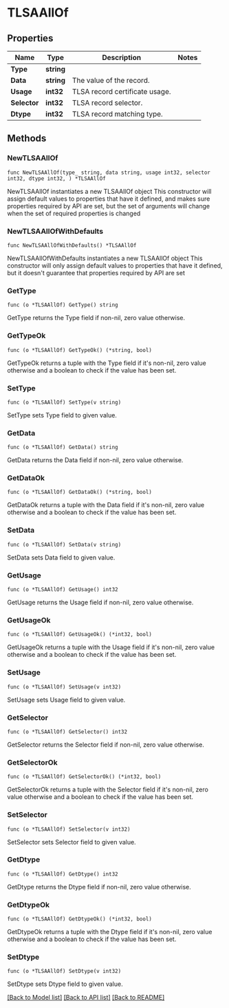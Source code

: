 # TLSAAllOf

## Properties

Name | Type | Description | Notes
------------ | ------------- | ------------- | -------------
**Type** | **string** |  | 
**Data** | **string** | The value of the record. | 
**Usage** | **int32** | TLSA record certificate usage. | 
**Selector** | **int32** | TLSA record selector. | 
**Dtype** | **int32** | TLSA record matching type. | 

## Methods

### NewTLSAAllOf

`func NewTLSAAllOf(type_ string, data string, usage int32, selector int32, dtype int32, ) *TLSAAllOf`

NewTLSAAllOf instantiates a new TLSAAllOf object
This constructor will assign default values to properties that have it defined,
and makes sure properties required by API are set, but the set of arguments
will change when the set of required properties is changed

### NewTLSAAllOfWithDefaults

`func NewTLSAAllOfWithDefaults() *TLSAAllOf`

NewTLSAAllOfWithDefaults instantiates a new TLSAAllOf object
This constructor will only assign default values to properties that have it defined,
but it doesn't guarantee that properties required by API are set

### GetType

`func (o *TLSAAllOf) GetType() string`

GetType returns the Type field if non-nil, zero value otherwise.

### GetTypeOk

`func (o *TLSAAllOf) GetTypeOk() (*string, bool)`

GetTypeOk returns a tuple with the Type field if it's non-nil, zero value otherwise
and a boolean to check if the value has been set.

### SetType

`func (o *TLSAAllOf) SetType(v string)`

SetType sets Type field to given value.


### GetData

`func (o *TLSAAllOf) GetData() string`

GetData returns the Data field if non-nil, zero value otherwise.

### GetDataOk

`func (o *TLSAAllOf) GetDataOk() (*string, bool)`

GetDataOk returns a tuple with the Data field if it's non-nil, zero value otherwise
and a boolean to check if the value has been set.

### SetData

`func (o *TLSAAllOf) SetData(v string)`

SetData sets Data field to given value.


### GetUsage

`func (o *TLSAAllOf) GetUsage() int32`

GetUsage returns the Usage field if non-nil, zero value otherwise.

### GetUsageOk

`func (o *TLSAAllOf) GetUsageOk() (*int32, bool)`

GetUsageOk returns a tuple with the Usage field if it's non-nil, zero value otherwise
and a boolean to check if the value has been set.

### SetUsage

`func (o *TLSAAllOf) SetUsage(v int32)`

SetUsage sets Usage field to given value.


### GetSelector

`func (o *TLSAAllOf) GetSelector() int32`

GetSelector returns the Selector field if non-nil, zero value otherwise.

### GetSelectorOk

`func (o *TLSAAllOf) GetSelectorOk() (*int32, bool)`

GetSelectorOk returns a tuple with the Selector field if it's non-nil, zero value otherwise
and a boolean to check if the value has been set.

### SetSelector

`func (o *TLSAAllOf) SetSelector(v int32)`

SetSelector sets Selector field to given value.


### GetDtype

`func (o *TLSAAllOf) GetDtype() int32`

GetDtype returns the Dtype field if non-nil, zero value otherwise.

### GetDtypeOk

`func (o *TLSAAllOf) GetDtypeOk() (*int32, bool)`

GetDtypeOk returns a tuple with the Dtype field if it's non-nil, zero value otherwise
and a boolean to check if the value has been set.

### SetDtype

`func (o *TLSAAllOf) SetDtype(v int32)`

SetDtype sets Dtype field to given value.



[[Back to Model list]](../README.md#documentation-for-models) [[Back to API list]](../README.md#documentation-for-api-endpoints) [[Back to README]](../README.md)


